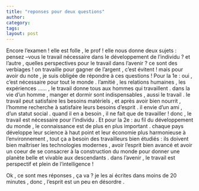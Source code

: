 ```yaml
---
title: "reponses pour deux questions"
author:
category: 
tags: 
layout: post
---
```

Encore l’examen ! elle est folle , le prof ! elle nous donne deux sujets : pensez –vous le travail nécessaire dans le développement de l’individu ? et l’autre , quelles perspectives pour le travail dans l’avenir ? ce sont des verbiages ! on travaille pour gagner de l’argent , c’est évitent ! mais pour avoir du note , je suis obligée de répondre à ces questions !
Pour la 1e : oui , c’est nécessaire pour tout le monde . l’amitié , les relations humaines , les expériences …… , le travail donne tous aux hommes qui travaillent . dans la vie d’un homme , manger et dormir sont indispensables , aussi le travail . le travail peut satisfaire les besoins matériels , et après avoir bien nourrit , l’homme recherche à satisfaire leurs besoins d’esprit . il envie d’un ami , d’un statut social . quand il en a besoin , il ne fait que de travailler ! donc , le travail est nécessaire pour l’individu .
Et pour la 2e : au fil du développement du monde , le connaissance est de plus en plus important . chaque pays développe leur science à haut point et leur économie plus harmonieuse à l’environnement , tout ça a besoin des travailleurs bien étudiés : ils doivent bien maîtriser les technologies modernes , avoir l’esprit bien avancé et avoir un coeur de se consacrer à la construction du monde pour donner une planète belle et vivable aux descendants . dans l’avenir , le travail est perspectif et plein de l’intelligence ! 

Ok , ce sont mes réponses , ça va ? je les ai écrites dans moins de 20 minutes , donc , l’esprit est un peu en désordre .

